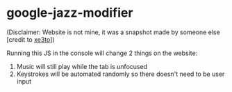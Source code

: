 # google-jazz-modifier

(Disclaimer: Website is not mine, it was a snapshot made by someone else \[credit to [xe3to](https://www.reddit.com/r/InternetIsBeautiful/comments/j1cfdo/google_launch_night_for_pixel_more_website_has_an/g73fan9?utm_source=share&utm_medium=web2x&context=3)\])

Running this JS in the console will change 2 things on the website:
  1. Music will still play while the tab is unfocused
  2. Keystrokes will be automated randomly so there doesn't need to be user input

